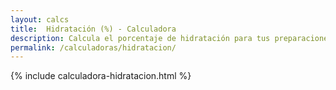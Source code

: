```yaml
---
layout: calcs
title:  Hidratación (%) - Calculadora
description: Calcula el porcentaje de hidratación para tus preparaciones.
permalink: /calculadoras/hidratacion/
---
```


{% include calculadora-hidratacion.html %}